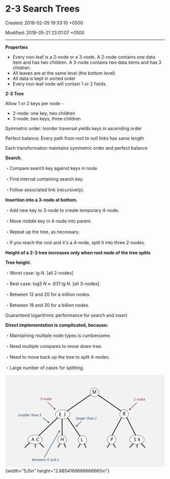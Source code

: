 # 2-3 Search Trees

Created: 2018-02-05 19:33:10 +0500

Modified: 2018-05-21 23:01:07 +0500

---

**Properties**
-   Every non-leaf is a 2-node or a 3-node. A 2-node contains one data item and has two children. A 3-node contains two data items and has 3 children.
-   All leaves are at the same level (the bottom level)
-   All data is kept in sorted order
-   Every non-leaf node will contain 1 or 2 fields.





**2-3 Tree**

Allow 1 or 2 keys per node -
-   2-node: one key, two children
-   3-node: two keys, three children

Symmetric order: Inorder traversal yields keys in ascending order

Perfect balance: Every path from root to null links has same length

Each transformation maintains symmetric order and perfect balance



**Search.**

・Compare search key against keys in node.

・Find interval containing search key.

・Follow associated link (recursively).



**Insertion into a 3-node at bottom.**

・Add new key to 3-node to create temporary 4-node.

・Move middle key in 4-node into parent.

・Repeat up the tree, as necessary.

・If you reach the root and it's a 4-node, split it into three 2-nodes.

**Height of a 2-3 tree increases only when root node of the tree splits**



**Tree height.**

・Worst case: lg *N*. [all 2-nodes]

・Best case: log3 *N* ≈ .631 lg *N*. [all 3-nodes]

・Between 12 and 20 for a million nodes.

・Between 18 and 30 for a billion nodes.

Guaranteed logarithmic performance for search and insert



**Direct implementation is complicated, because:**

・Maintaining multiple node types is cumbersome.

・Need multiple compares to move down tree.

・Need to move back up the tree to split 4-nodes.

・Large number of cases for splitting.



![3-node smaller than E between E and J 2-node larger than J ](media/2-3-Search-Trees-image1.png){width="5.0in" height="2.8854166666666665in"}



